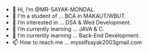 - 👋 Hi, I’m @MR-SAYAK-MONDAL.
- 👀 I'm a student of ... BCA in MAKAUT/WBUT.
- 👀 I’m interested in ... DSA & Wed Development.
- 🌱 I’m currently learning ... JAVA & C.
- 🌱 I’m currently learning ... Back-End Development.
- 📫 How to reach me ... myselfsayak2003gmail.com
<!---
MR-SAYAK-MONDAL/MR-SAYAK-MONDAL is a ✨ special ✨ repository because its `README.md` (this file) appears on your GitHub profile.
You can click the Preview link to take a look at your changes.
--->
